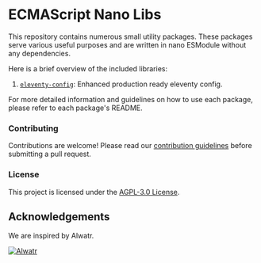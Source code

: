 # ECMAScript Nano Libs

This repository contains numerous small utility packages. These packages serve various useful purposes and are written in nano ESModule without any dependencies.

Here is a brief overview of the included libraries:

1. [`eleventy-config`](./packages/eleventy-config): Enhanced production ready eleventy config.

For more detailed information and guidelines on how to use each package, please refer to each package's README.

### Contributing

Contributions are welcome! Please read our [contribution guidelines](https://github.com/the-nexim/.github/blob/next/CONTRIBUTING.md) before submitting a pull request.

### License

This project is licensed under the [AGPL-3.0 License](LICENSE).

## Acknowledgements

We are inspired by Alwatr.

[![Alwatr](https://avatars.githubusercontent.com/u/101452315?s=200&v=4)](https://github.com/Alwatr)
